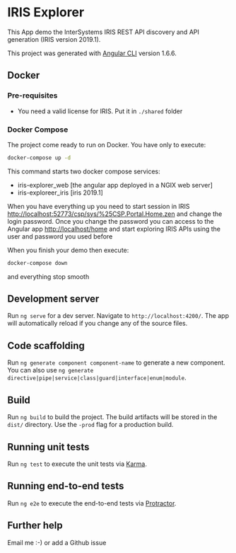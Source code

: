 # IRIS Explorer

This App demo the InterSystems IRIS REST API discovery and API generation (IRIS version 2019.1).

This project was generated with [Angular CLI](https://github.com/angular/angular-cli) version 1.6.6.

## Docker

### Pre-requisites

- You need a valid license for IRIS. Put it in `./shared` folder

### Docker Compose

The project come ready to run on Docker. You have only to execute:

```bash
docker-compose up -d
```

This command starts two docker compose services:

- iris-explorer_web [the angular app deployed in a NGIX web server]
- iris-exploreer_iris [iris 2019.1]

When you have everything up you need to start session in IRIS <http://localhost:52773/csp/sys/%25CSP.Portal.Home.zen> and change the login password. Once you change the password you can access to the Angular app <http://localhost/home> and start exploring IRIS APIs using the user and password you used before

When you finish your demo then execute:

```bash
docker-compose down
```

and everything stop smooth

## Development server

Run `ng serve` for a dev server. Navigate to `http://localhost:4200/`. The app will automatically reload if you change any of the source files.

## Code scaffolding

Run `ng generate component component-name` to generate a new component. You can also use `ng generate directive|pipe|service|class|guard|interface|enum|module`.

## Build

Run `ng build` to build the project. The build artifacts will be stored in the `dist/` directory. Use the `-prod` flag for a production build.

## Running unit tests

Run `ng test` to execute the unit tests via [Karma](https://karma-runner.github.io).

## Running end-to-end tests

Run `ng e2e` to execute the end-to-end tests via [Protractor](http://www.protractortest.org/).

## Further help

Email me :-) or add a Github issue